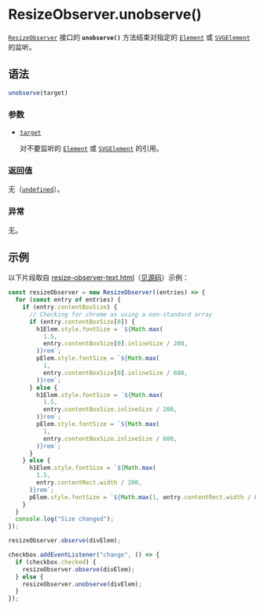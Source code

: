 # ResizeObserver.unobserve()

[`ResizeObserver`](https://developer.mozilla.org/zh-CN/docs/Web/API/ResizeObserver) 接口的 **`unobserve()`** 方法结束对指定的 [`Element`](https://developer.mozilla.org/zh-CN/docs/Web/API/Element) 或 [`SVGElement`](https://developer.mozilla.org/zh-CN/docs/Web/API/SVGElement) 的监听。

## 语法

```js
unobserve(target)
```

### 参数

-   [`target`](https://developer.mozilla.org/zh-CN/docs/Web/API/ResizeObserver/unobserve#target)

    对不要监听的 [`Element`](https://developer.mozilla.org/zh-CN/docs/Web/API/Element) 或 [`SVGElement`](https://developer.mozilla.org/zh-CN/docs/Web/API/SVGElement) 的引用。

### 返回值

无（[`undefined`](https://developer.mozilla.org/zh-CN/docs/Web/JavaScript/Reference/Global_Objects/undefined)）。

### 异常

无。

## 示例

以下片段取自 [resize-observer-text.html](https://mdn.github.io/dom-examples/resize-observer/resize-observer-text.html)（[见源码](https://github.com/mdn/dom-examples/blob/main/resize-observer/resize-observer-text.html)）示例：

```js
const resizeObserver = new ResizeObserver((entries) => {
  for (const entry of entries) {
    if (entry.contentBoxSize) {
      // Checking for chrome as using a non-standard array
      if (entry.contentBoxSize[0]) {
        h1Elem.style.fontSize = `${Math.max(
          1.5,
          entry.contentBoxSize[0].inlineSize / 200,
        )}rem`;
        pElem.style.fontSize = `${Math.max(
          1,
          entry.contentBoxSize[0].inlineSize / 600,
        )}rem`;
      } else {
        h1Elem.style.fontSize = `${Math.max(
          1.5,
          entry.contentBoxSize.inlineSize / 200,
        )}rem`;
        pElem.style.fontSize = `${Math.max(
          1,
          entry.contentBoxSize.inlineSize / 600,
        )}rem`;
      }
    } else {
      h1Elem.style.fontSize = `${Math.max(
        1.5,
        entry.contentRect.width / 200,
      )}rem`;
      pElem.style.fontSize = `${Math.max(1, entry.contentRect.width / 600)}rem`;
    }
  }
  console.log("Size changed");
});

resizeObserver.observe(divElem);

checkbox.addEventListener("change", () => {
  if (checkbox.checked) {
    resizeObserver.observe(divElem);
  } else {
    resizeObserver.unobserve(divElem);
  }
});
```